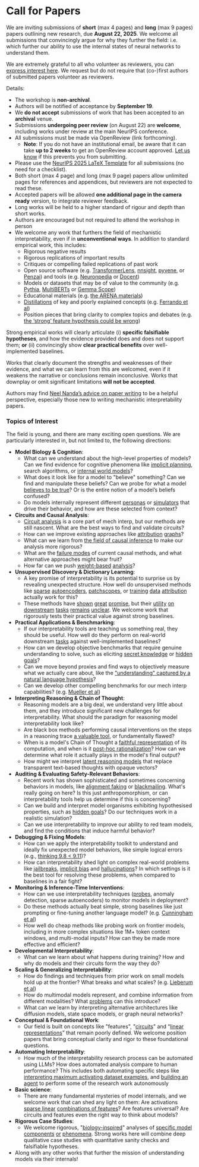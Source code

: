 # Call for Papers
We are inviting submissions of **short** (max 4 pages) and **long** (max 9 pages) papers outlining new research, due **August 22, 2025**. We welcome all submissions that convincingly argue for why they further the field: i.e. which further our ability to use the internal states of neural networks to understand them. 

We are extremely grateful to all who volunteer as reviewers, you can [express interest here](https://www.google.com/url?q=https://docs.google.com/forms/d/e/1FAIpQLSdiw1SJllzoTz_nqzDTzTOGb9DV3W_truQyh-WvYj_QGIi7Mg/viewform?usp%3Ddialog&sa=D&source=editors&ust=1753248118264957&usg=AOvVaw0naFxKZijO9AWOYHhAa2F_). We request but do not require that (co-)first authors of submitted papers volunteer as reviewers. 

Details: 
* The workshop is **non-archival**.
* Authors will be notified of acceptance by **September 19**.
* We **do not accept** submissions of work that has been accepted to an **archival** venue.
* Submissions **undergoing peer review** (on August 22) are **welcome**, including works under review at the main NeurIPS conference.
* All submissions must be made via OpenReview (link forthcoming).
  * **Note**: If you do not have an institutional email, be aware that it can take **up to 2 weeks** to get an OpenReview account approved. [Let us know](mailto:neurips2025@mechinterpworkshop.com) if this prevents you from submitting.
* Please use the [NeurIPS 2025 LaTeX Template](https://www.google.com/url?q=https://media.neurips.cc/Conferences/NeurIPS2025/Styles.zip&sa=D&source=editors&ust=1753248118266848&usg=AOvVaw0kHTxOEmuJKBG8f05KGgdz) for all submissions (no need for a checklist).
* Both short (max 4 page) and long (max 9 page) papers allow unlimited pages for references and appendices, but reviewers are not expected to read these.
* Accepted papers will be allowed **one additional page in the camera ready** version, to integrate reviewer feedback.
* Long works will be held to a higher standard of rigour and depth than short works.
* Authors are encouraged but not required to attend the workshop in person
* We welcome any work that furthers the field of mechanistic interpretability, even if in **unconventional ways**. In addition to standard empirical work, this includes:
  * Rigorous negative results
  * Rigorous replications of important results
  * Critiques or compelling failed replications of past work
  * Open source software (e.g. [TransformerLens](https://www.google.com/url?q=https://github.com/neelnanda-io/TransformerLens&sa=D&source=editors&ust=1753248118268588&usg=AOvVaw0ucm0vttTyi6HuR73KDPCq), [nnsight](https://www.google.com/url?q=https://github.com/ndif-team/nnsight&sa=D&source=editors&ust=1753248118268744&usg=AOvVaw37MC4m5bp71TLxBZnswcGX), [pyvene](https://www.google.com/url?q=https://github.com/stanfordnlp/pyvene/tree/main/pyvene/models/mlp&sa=D&source=editors&ust=1753248118268850&usg=AOvVaw3WK2iHoJpPzs7TZMVFlg6b), or [Penzai](https://www.google.com/url?q=https://github.com/google-deepmind/penzai&sa=D&source=editors&ust=1753248118268937&usg=AOvVaw151D1zIMdfK4okTQEoJUGC)) and tools (e.g. [Neuronpedia](https://www.google.com/url?q=http://neuronpedia.org&sa=D&source=editors&ust=1753248118269020&usg=AOvVaw3mVRKLDhyBWRaF6azmKZRU) or [Docent](https://www.google.com/url?q=https://transluce.org/introducing-docent&sa=D&source=editors&ust=1753248118269144&usg=AOvVaw3M6irtK8zudq7zBY5GIbWY))
  * Models or datasets that may be of value to the community (e.g. [Pythia](https://www.google.com/url?q=https://arxiv.org/abs/2304.01373&sa=D&source=editors&ust=1753248118269309&usg=AOvVaw3LnONLqkxC3hsbDixhFtAI), [MultiBERTs](https://www.google.com/url?q=https://arxiv.org/abs/2106.16163&sa=D&source=editors&ust=1753248118269411&usg=AOvVaw0-SXWDNLq02NRZECZv09PX) or [Gemma Scope](https://www.google.com/url?q=https://arxiv.org/abs/2408.05147&sa=D&source=editors&ust=1753248118269496&usg=AOvVaw0PiFSh3-uU_1-2fPcL9-mh))
  * Educational materials (e.g. [the ARENA materials](https://www.google.com/url?q=https://arena3-chapter1-transformer-interp.streamlit.app/&sa=D&source=editors&ust=1753248118269695&usg=AOvVaw1AIsakWT1sW2QQ1ABUyKro))
  * [Distillations](https://www.google.com/url?q=https://distill.pub/2017/research-debt/&sa=D&source=editors&ust=1753248118269854&usg=AOvVaw1PWMn_U_z6yQ0i3p8iBqni) of key and poorly explained concepts (e.g. [Ferrando et al](https://www.google.com/url?q=https://arxiv.org/abs/2405.00208&sa=D&source=editors&ust=1753248118270029&usg=AOvVaw1yQd7_A9ZuHFMiKpA3JAC-))
  * Position pieces that bring clarity to complex topics and debates (e.g. [the ‘strong’ feature hypothesis could be wrong](https://www.google.com/url?q=https://www.alignmentforum.org/posts/tojtPCCRpKLSHBdpn/the-strong-feature-hypothesis-could-be-wrong&sa=D&source=editors&ust=1753248118270411&usg=AOvVaw0pwurp9uM6CwWyw6X1b5HQ))

Strong empirical works will clearly articulate (i) **specific falsifiable hypotheses**, and how the evidence provided does and does not support them; **or** (ii) convincingly show **clear practical benefits** over well-implemented baselines. 

Works that clearly document the strengths and weaknesses of their evidence, and what we can learn from this are welcomed, even if it weakens the narrative or conclusions remain inconclusive. Works that downplay or omit significant limitations **will not be accepted**. 

Authors may find [Neel Nanda’s advice on paper writing](https://www.google.com/url?q=https://www.alignmentforum.org/posts/eJGptPbbFPZGLpjsp/highly-opinionated-advice-on-how-to-write-ml-papers&sa=D&source=editors&ust=1753248118271968&usg=AOvVaw3YQuhEYuaK3NE3OTMi8VP_) to be a helpful perspective, especially those new to writing mechanistic interpretability papers. 
### Topics of Interest
The field is young, and there are many exciting open questions. We are particularly interested in, but not limited to, the following directions: 
* **Model Biology & Cognition**:
  * What can we understand about the high-level properties of models? Can we find evidence for cognitive phenomena like [implicit planning](https://www.google.com/url?q=https://transformer-circuits.pub/2025/attribution-graphs/biology.html%23dives-poems&sa=D&source=editors&ust=1753248118272888&usg=AOvVaw23yQnOI9Ts9muWSGSn7Roq), search algorithms, or [internal world models](https://www.google.com/url?q=https://arxiv.org/abs/2210.13382&sa=D&source=editors&ust=1753248118273090&usg=AOvVaw2I7jnPL-8kL3Fc_OqXYahD)?
  * What does it look like for a model to "believe" something? Can we find and manipulate these beliefs? Can we probe for what a model [believes to be true](https://www.google.com/url?q=https://arxiv.org/abs/2310.06824&sa=D&source=editors&ust=1753248118273408&usg=AOvVaw3v2MhNA1wogZQHBfpM3v8X)? Or is the entire notion of a model’s beliefs confused?
  * Do models internally represent different [personas](https://www.google.com/url?q=https://arxiv.org/abs/2406.12094&sa=D&source=editors&ust=1753248118273626&usg=AOvVaw0QZMG1iDEYLuLWkbRvkqST) or [simulators](https://www.google.com/url?q=https://www.nature.com/articles/s41586-023-06647-8&sa=D&source=editors&ust=1753248118273732&usg=AOvVaw3lXRQHVSzb4gr8Za8GtaaY) that drive their behavior, and how are these selected from context?
* **Circuits and Causal Analysis**:
  * [Circuit analysis](https://www.google.com/url?q=https://distill.pub/2020/circuits/zoom-in/&sa=D&source=editors&ust=1753248118274036&usg=AOvVaw2gIWNK3uZLT6vl1TmIbF7E) is a core part of mech interp, but our methods are still nascent. What are the best ways to find and validate circuits?
  * How can we improve existing approaches like [attribution](https://www.google.com/url?q=https://arxiv.org/abs/2406.11944&sa=D&source=editors&ust=1753248118274368&usg=AOvVaw3UOEm8v6142esf2rbZbcMa) [graphs](https://www.google.com/url?q=https://transformer-circuits.pub/2025/attribution-graphs/methods.html&sa=D&source=editors&ust=1753248118274525&usg=AOvVaw2Ql9nJ-oUBge0Uk5-xU6CF)?
  * What can we learn from [the field of causal inference](https://www.google.com/url?q=https://arxiv.org/abs/2407.04690&sa=D&source=editors&ust=1753248118274745&usg=AOvVaw3ARSO0SOBaFZR-85bjJODp) to make our analysis more rigorous?
  * What are the [failure modes](https://www.google.com/url?q=https://arxiv.org/abs/2307.15771&sa=D&source=editors&ust=1753248118274953&usg=AOvVaw3KW94EYZx0A9zY7XHkATqY) of current causal methods, and what alternative approaches might bear fruit?
  * How far can we push [weight-based](https://www.google.com/url?q=https://arxiv.org/abs/2301.05217&sa=D&source=editors&ust=1753248118275214&usg=AOvVaw2_TDG9adrZuo7H5-Gozaj9) [analysis](https://www.google.com/url?q=https://arxiv.org/abs/2410.08417&sa=D&source=editors&ust=1753248118275313&usg=AOvVaw0zdZ5vGDcsggsk0oUjbLEc)?
* **Unsupervised Discovery & Dictionary Learning**:
  * A key promise of interpretability is its potential to surprise us by revealing unexpected structure. How well do unsupervised methods like [sparse](https://www.google.com/url?q=https://arxiv.org/abs/2103.15949&sa=D&source=editors&ust=1753248118275747&usg=AOvVaw1eoa5gkjNzmAn6M8SF4KEN) [autoencoders](https://www.google.com/url?q=https://transformer-circuits.pub/2023/monosemantic-features&sa=D&source=editors&ust=1753248118275838&usg=AOvVaw0Ieukt5EWj_u3GOHQcVhdb), [patch](https://www.google.com/url?q=https://arxiv.org/abs/2401.06102&sa=D&source=editors&ust=1753248118275918&usg=AOvVaw25bpmWIsiD-l-JSO8TG9rh)[scopes](https://www.google.com/url?q=https://arxiv.org/abs/2403.10949v2&sa=D&source=editors&ust=1753248118275966&usg=AOvVaw0BFUrcWvmtEaVpAj7HjwvR), or [training](https://www.google.com/url?q=https://proceedings.mlr.press/v70/koh17a?ref%3Dhttps://githubhelp.com&sa=D&source=editors&ust=1753248118276056&usg=AOvVaw1PkjpW4q7vo7JD5vERF0IZ) [data](https://www.google.com/url?q=https://arxiv.org/abs/2308.03296&sa=D&source=editors&ust=1753248118276121&usg=AOvVaw2xtcskauPGMEHdyLTS8pvn) [attribution](https://www.google.com/url?q=https://arxiv.org/abs/2205.11482&sa=D&source=editors&ust=1753248118276206&usg=AOvVaw3erdqTBNlhyFpUGvwBvAU7) actually work for this?
  * These methods have [shown](https://www.google.com/url?q=https://transformer-circuits.pub/2024/scaling-monosemanticity/index.html&sa=D&source=editors&ust=1753248118276379&usg=AOvVaw2QflomWE5THChDFUDRZ5SY) [great](https://www.google.com/url?q=https://transformer-circuits.pub/2025/attribution-graphs/biology.html&sa=D&source=editors&ust=1753248118276478&usg=AOvVaw2y5Z-z6lo7BNWh99aK0ZI7) [promise](https://www.google.com/url?q=https://arxiv.org/abs/2503.10965&sa=D&source=editors&ust=1753248118276562&usg=AOvVaw00oIuUlQ_m5drKRBGGLqV1), but their [utility](https://www.google.com/url?q=https://arxiv.org/abs/2502.16681&sa=D&source=editors&ust=1753248118276657&usg=AOvVaw2ISPPWlXZ0PYB5Nkxgo2H3) [on](https://www.google.com/url?q=https://www.tilderesearch.com/blog/sieve&sa=D&source=editors&ust=1753248118276723&usg=AOvVaw0Rl9Uhfx8ZuITTBzt0s0Ir) [downstream](https://www.google.com/url?q=https://arxiv.org/abs/2501.17148&sa=D&source=editors&ust=1753248118276790&usg=AOvVaw1O9RxpLjxNWXG58ll5yKQG) [tasks](https://www.google.com/url?q=https://transformer-circuits.pub/2024/features-as-classifiers/index.html&sa=D&source=editors&ust=1753248118276897&usg=AOvVaw0ZkBOfDrYE0CJb3pCErlEW) [remains](https://www.google.com/url?q=https://arxiv.org/abs/2502.04382&sa=D&source=editors&ust=1753248118276974&usg=AOvVaw2Oht68u9OSdihMKV9dZq58) [unclear](https://www.google.com/url?q=https://www.alignmentforum.org/posts/4uXCAJNuPKtKBsi28/negative-results-for-saes-on-downstream-tasks&sa=D&source=editors&ust=1753248118277076&usg=AOvVaw0ag7tT4Da5ALByzeTUVWLw). We welcome work that rigorously tests their practical value against strong baselines.
* **Practical Applications & Benchmarking**:
  * If our interpretability tools are teaching us something real, they should be useful. How well do they perform on real-world downstream [tasks](https://www.google.com/url?q=https://www.lesswrong.com/posts/wGRnzCFcowRCrpX4Y/downstream-applications-as-validation-of-interpretability&sa=D&source=editors&ust=1753248118277510&usg=AOvVaw385EKJ6_pFgQYLD1col5YY) against well-implemented baselines?
  * How can we develop objective benchmarks that require genuine understanding to solve, such as eliciting [secret knowledge](https://www.google.com/url?q=https://arxiv.org/abs/2505.14352&sa=D&source=editors&ust=1753248118277737&usg=AOvVaw3CGGtj0ntpy8AY4d67DRQl) or [hidden goals](https://www.google.com/url?q=https://arxiv.org/abs/2503.10965&sa=D&source=editors&ust=1753248118277805&usg=AOvVaw3HOIEPpmOn_TvO37qcMava)?
  * Can we move beyond proxies and find ways to objectively measure what we actually care about, like the ["understanding" captured by a natural language hypothesis](https://www.google.com/url?q=https://arxiv.org/abs/2502.04382&sa=D&source=editors&ust=1753248118278044&usg=AOvVaw0qBX3Rt7PhoX9SQq3lR3mi)?
  * Can we develop other compelling benchmarks for our mech interp capabilities? (e.g. [Mueller et al](https://www.google.com/url?q=https://arxiv.org/abs/2504.13151&sa=D&source=editors&ust=1753248118278237&usg=AOvVaw39lJ6cTb2S0AAtldeNlxNJ))
* **Interpreting Reasoning & Chain of Thought**:
  * Reasoning models are a big deal, we understand very little about them, and they introduce significant new challenges for interpretability. What should the paradigm for reasoning model interpretability look like?
  * Are black box methods performing causal interventions on the steps in a reasoning trace [a valuable tool](https://www.google.com/url?q=https://arxiv.org/abs/2506.19143&sa=D&source=editors&ust=1753248118279023&usg=AOvVaw262AmV4dvPha1F530q62A7), or fundamentally flawed?
  * When is a model's Chain of Thought a [faithful representation](https://www.google.com/url?q=https://arxiv.org/abs/2305.04388&sa=D&source=editors&ust=1753248118279322&usg=AOvVaw2EUIrcNZ3Ir_qVyRq_t8Bx) of its computation, and when is it [post-hoc rationalization](https://www.google.com/url?q=https://arxiv.org/abs/2503.08679&sa=D&source=editors&ust=1753248118279499&usg=AOvVaw0Ee5uGHZh2BXANUfkOgVJo)? How can we determine what role it actually plays in the model's final output?
  * How might we interpret [latent reasoning models](https://www.google.com/url?q=https://arxiv.org/abs/2412.06769&sa=D&source=editors&ust=1753248118279885&usg=AOvVaw3xa7ij5_5jQbb_cWHSnbdK) that replace transparent text-based thoughts with opaque vectors?
* **Auditing & Evaluating Safety-Relevant Behaviors**:
  * Recent work has shown sophisticated and sometimes concerning behaviors in models, like [alignment faking](https://www.google.com/url?q=https://arxiv.org/abs/2412.14093&sa=D&source=editors&ust=1753248118280453&usg=AOvVaw3cdN080R7ciFjIS4qITUoJ) or [blackmailing](https://www.google.com/url?q=https://www.anthropic.com/research/agentic-misalignment&sa=D&source=editors&ust=1753248118280595&usg=AOvVaw2zs_0Cgo94vqXX7DRo6F6E). What's really going on here? Is this just anthropomorphism, or can interpretability tools help us determine if this is concerning?
  * Can we build and interpret model organisms exhibiting hypothesised properties, such as [hidden goals](https://www.google.com/url?q=https://arxiv.org/abs/2503.10965&sa=D&source=editors&ust=1753248118281036&usg=AOvVaw3m9lamtfazSaFMKUZa4_VC)? Do our techniques work in a realistic simulation?
  * Can we use interpretability to improve our ability to red team models, and find the conditions that induce harmful behavior?
* **Debugging & Fixing Models**:
  * How can we apply the interpretability toolkit to understand and ideally fix unexpected model behaviors, like simple logical errors (e.g., [thinking 9.8 < 9.11](https://www.google.com/url?q=https://transluce.org/observability-interface&sa=D&source=editors&ust=1753248118281778&usg=AOvVaw3IAmKmO78tCWVt6Zao7Bz4))?
  * How can interpretability shed light on complex real-world problems like [jailbreaks](https://www.google.com/url?q=https://transformer-circuits.pub/2025/attribution-graphs/biology.html%23dives-jailbreak&sa=D&source=editors&ust=1753248118282104&usg=AOvVaw3Pd_ogBzO0nphied9RGbPe), [implicit bias](https://www.google.com/url?q=https://arxiv.org/abs/2506.10922&sa=D&source=editors&ust=1753248118282220&usg=AOvVaw00MCBYx03pkNlAlTS6-ZBh) and [hallucinations](https://www.google.com/url?q=https://arxiv.org/abs/2411.14257&sa=D&source=editors&ust=1753248118282345&usg=AOvVaw1NyrwlS9XuvDKTMMHsC3LJ)? In which settings is it the best tool for resolving these problems, when compared to baselines in a fair fight?
* **Monitoring & Inference-Time Interventions**:
  * How can we use interpretability techniques ([probes](https://www.google.com/url?q=https://arxiv.org/abs/2102.12452&sa=D&source=editors&ust=1753248118282780&usg=AOvVaw3FN8EHvNsTh6n03iJ-SbLR), anomaly detection, sparse autoencoders) to monitor models in deployment?
  * Do these methods actually beat simple, strong baselines like just prompting or fine-tuning another language model? (e.g. [Cunningham et al](https://www.google.com/url?q=https://alignment.anthropic.com/2025/cheap-monitors/&sa=D&source=editors&ust=1753248118283080&usg=AOvVaw3Fb2eGrlYRljN5Wb3j5bDA))
  * How well do cheap methods like probing work on frontier models, including in more complex situations like 1M+ token context windows, and multi-modal inputs? How can they be made more effective and efficient?
* **Developmental Interpretability**:
  * What can we learn about what happens during training? How and why do models and their circuits form the way they do?
* **Scaling & Generalizing Interpretability**:
  * How do findings and techniques from prior work on small models hold up at the frontier? What breaks and what scales? (e.g. [Lieberum et al](https://www.google.com/url?q=https://arxiv.org/abs/2307.09458&sa=D&source=editors&ust=1753248118284095&usg=AOvVaw1GRgREcc4_SuuyIEj7pLvS))
  * How do multimodal models represent, and combine information from different modalities? What [problems](https://www.google.com/url?q=https://openreview.net/pdf?id%3DVUhRdZp8ke&sa=D&source=editors&ust=1753248118284313&usg=AOvVaw3J27rJygDmYpB8JcVlI7Ga) can this introduce?
  * What can we learn by interpreting alternative architectures like diffusion models, state space models, or graph neural networks?
* **Conceptual & Foundational Work**:
  * Our field is built on concepts like "features", "[circuits](https://www.google.com/url?q=https://distill.pub/2020/circuits/zoom-in/&sa=D&source=editors&ust=1753248118284925&usg=AOvVaw1YSN9hPeS_A8eLEwcqlriK)" and “[linear representations](https://www.google.com/url?q=https://transformer-circuits.pub/2024/july-update/index.html%23linear-representations&sa=D&source=editors&ust=1753248118285118&usg=AOvVaw3dz1SdKHGUHqz8r703EotT)” that remain poorly defined. We welcome position papers that bring conceptual clarity and rigor to these foundational questions.
* **Automating Interpretability**:
  * How much of the interpretability research process can be automated using LLMs? How does automated analysis compare to human performance? This includes both automating specific steps like [interpreting maximum activating dataset examples](https://www.google.com/url?q=https://openaipublic.blob.core.windows.net/neuron-explainer/paper/index.html&sa=D&source=editors&ust=1753248118285792&usg=AOvVaw2fnFEAwAHT6sSnIaK-ElDO), and [building an agent](https://www.google.com/url?q=https://arxiv.org/abs/2404.14394&sa=D&source=editors&ust=1753248118285878&usg=AOvVaw34q2_b-bkX6oMseZ26Su55) to perform some of the research work autonomously
* **Basic science**:
  * There are many fundamental mysteries of model internals, and we welcome work that can shed any light on them: Are activations [sparse linear](https://www.google.com/url?q=https://arxiv.org/abs/1601.03764&sa=D&source=editors&ust=1753248118286318&usg=AOvVaw3Ksb0X2g1PBQkZCkFE6XvO) [combinations of features](https://www.google.com/url?q=https://transformer-circuits.pub/2022/toy_model/index.html&sa=D&source=editors&ust=1753248118286468&usg=AOvVaw0-ysXUTCLR-1fqQniC-K7o)? Are features universal? Are circuits and features even the right way to think about models?
* **Rigorous Case Studies**:
  * We welcome rigorous, "[biology-inspired](https://www.google.com/url?q=https://distill.pub/2020/circuits/curve-circuits/&sa=D&source=editors&ust=1753248118286838&usg=AOvVaw3FwILv1lJ5W7NtBAObbOF7)" analyses of [specific model](https://www.google.com/url?q=https://arxiv.org/abs/2310.04625&sa=D&source=editors&ust=1753248118286919&usg=AOvVaw3w8PQzSnha9mkViGiLn4sF) [components](https://www.google.com/url?q=https://transformer-circuits.pub/2024/scaling-monosemanticity/index.html&sa=D&source=editors&ust=1753248118287031&usg=AOvVaw38SLaRE7MaRoE3h9n7SIwy) [or](https://www.google.com/url?q=https://arxiv.org/abs/2305.01610&sa=D&source=editors&ust=1753248118287121&usg=AOvVaw0cgFdtZrYNdAupuuoL6RB5) [phenomena](https://www.google.com/url?q=https://arxiv.org/abs/2306.09346&sa=D&source=editors&ust=1753248118287216&usg=AOvVaw2KudgoCUpWwt3b5QXqMkaj). Strong works here will combine deep qualitative case studies with quantitative sanity checks and falsifiable hypotheses.
* Along with any other works that further the mission of understanding models via their internals!